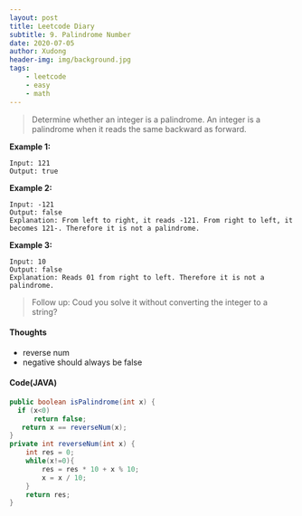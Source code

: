 ```yaml
---
layout: post
title: Leetcode Diary
subtitle: 9. Palindrome Number
date: 2020-07-05
author: Xudong
header-img: img/background.jpg
tags: 
    - leetcode
    - easy
    - math
---
```


> Determine whether an integer is a palindrome. An integer is a palindrome when it reads the same backward as forward.


**Example 1:**

```
Input: 121
Output: true
```

**Example 2:**

```
Input: -121
Output: false
Explanation: From left to right, it reads -121. From right to left, it becomes 121-. Therefore it is not a palindrome.
```

**Example 3:**

```
Input: 10
Output: false
Explanation: Reads 01 from right to left. Therefore it is not a palindrome.
```

>Follow up:
>Coud you solve it without converting the integer to a string?


#### Thoughts

- reverse num
- negative should always be false


#### Code(JAVA)

```java
public boolean isPalindrome(int x) {
  if (x<0)
      return false;
   return x == reverseNum(x); 
}
private int reverseNum(int x) {
    int res = 0;
    while(x!=0){
        res = res * 10 + x % 10;
        x = x / 10;
    }
    return res;
}

```


<script type="text/javascript" src="https://xudongliuharold.github.io/js/latex-math.js?config=default"></script>
